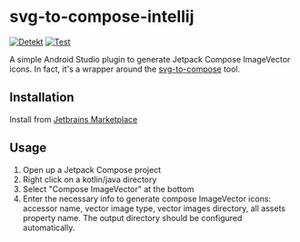 # svg-to-compose-intellij
[![Detekt](https://github.com/overpas/svg-to-compose-intellij/actions/workflows/detekt.yml/badge.svg)](https://github.com/overpas/svg-to-compose-intellij/actions/workflows/detekt.yml)
[![Test](https://github.com/overpas/svg-to-compose-intellij/actions/workflows/test.yml/badge.svg)](https://github.com/overpas/svg-to-compose-intellij/actions/workflows/test.yml)

A simple Android Studio plugin to generate Jetpack Compose ImageVector icons. In fact, it's a wrapper around the [svg-to-compose](https://github.com/DevSrSouza/svg-to-compose) tool.

## Installation
Install from [Jetbrains Marketplace](https://plugins.jetbrains.com/plugin/18619-svg-to-compose)

## Usage
1. Open up a Jetpack Compose project 
2. Right click on a kotlin/java directory 
3. Select "Compose ImageVector" at the bottom 
4. Enter the necessary info to generate compose ImageVector icons: accessor name, vector image type, vector images directory, all assets property name. The output directory should be configured automatically.
